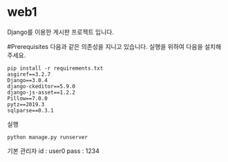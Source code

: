 # web1
Django를 이용한 게시판 프로젝트 입니다.


#Prerequisites
다음과 같은 의존성을 지니고 있습니다.
실행을 위하여 다음을 설치해주세요.

```
pip install -r requirements.txt
asgiref==3.2.7
Django==3.0.4
django-ckeditor==5.9.0
django-js-asset==1.2.2
Pillow==7.0.0
pytz==2019.3
sqlparse==0.3.1
```

실행 
```
python manage.py runserver
```

기본 관리자 
id : user0
pass : 1234
